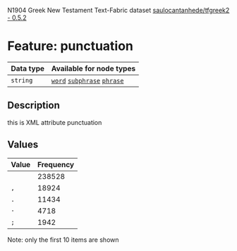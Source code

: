 <p>N1904 Greek New Testament Text-Fabric dataset <a href="https://github.com/saulocantanhede/tfgreek2">saulocantanhede/tfgreek2 - 0.5.2</a></p>

<h1>Feature: punctuation</h1>

<table>
<thead>
<tr>
  <th>Data type</th>
  <th>Available for node types</th>
</tr>
</thead>
<tbody>
<tr>
  <td><code>string</code></td>
  <td><A HREF="featurebynodetype.md#word"><code>word</code></A> <A HREF="featurebynodetype.md#subphrase"><code>subphrase</code></A> <A HREF="featurebynodetype.md#phrase"><code>phrase</code></A></td>
</tr>
</tbody>
</table>

<h2>Description</h2>

<p>this is XML attribute punctuation</p>

<h2>Values</h2>

<table>
<thead>
<tr>
  <th>Value</th>
  <th>Frequency</th>
</tr>
</thead>
<tbody>
<tr>
  <td><code></code></td>
  <td>238528</td>
</tr>
<tr>
  <td><code>,</code></td>
  <td>18924</td>
</tr>
<tr>
  <td><code>.</code></td>
  <td>11434</td>
</tr>
<tr>
  <td><code>·</code></td>
  <td>4718</td>
</tr>
<tr>
  <td><code>;</code></td>
  <td>1942</td>
</tr>
</tbody>
</table>

<p>Note: only the first 10 items are shown</p>
